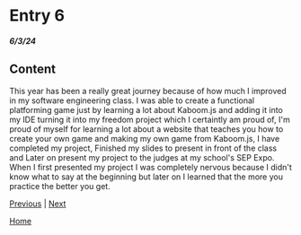 # Entry 6
##### 6/3/24


## Content

This year has been a really great journey because of how much I improved in my software engineering class. I was able to create a functional platforming game just by learning a lot about Kaboom.js and adding it into my IDE turning it into my freedom project which I certaintly am proud of, I'm proud of myself for learning a lot about a website that teaches you how to create your own game and making my own game from Kaboom.js, I have completed my project, Finished my slides to present in front of the class and Later on present my project to the  judges at my school's SEP Expo. When I first presented my project I was completely nervous because I didn't know what to say at the beginning but later on I learned that the more you practice the better you get.






[Previous](entry05.md) | [Next](entry07.md)

[Home](../README.md)